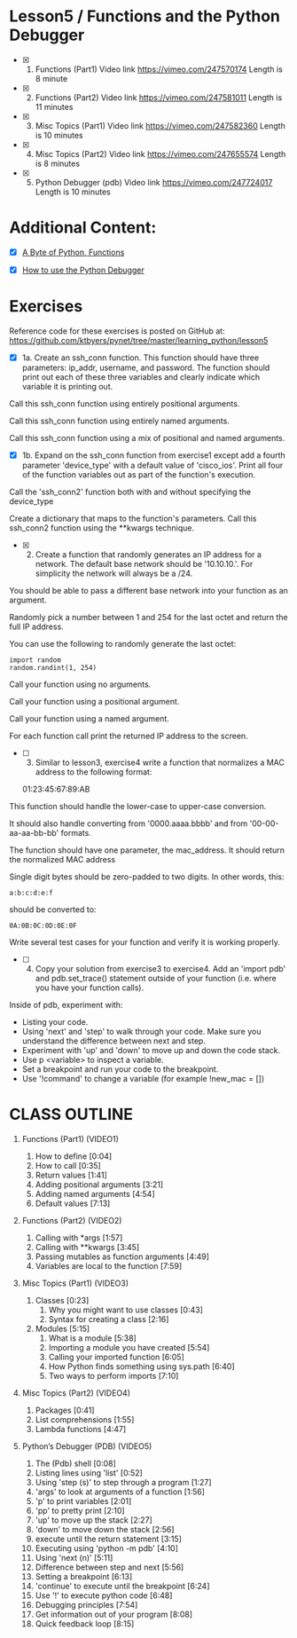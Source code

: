 # Lesson5 / Functions and the Python Debugger

- [x] 1. Functions (Part1)
Video link https://vimeo.com/247570174
Length is 8 minute
 
- [x] 2. Functions (Part2)
Video link https://vimeo.com/247581011
Length is 11 minutes
 
- [x] 3. Misc Topics (Part1)
Video link https://vimeo.com/247582360
Length is 10 minutes
 
- [x] 4. Misc Topics (Part2)
Video link https://vimeo.com/247655574
Length is 8 minutes
 
- [x] 5. Python Debugger (pdb)
Video link https://vimeo.com/247724017
Length is 10 minutes


# Additional Content:

- [x] [A Byte of Python, Functions](https://swaroop-c-h.gitbook.io/byte-of-python/functions)

- [x] [How to use the Python Debugger](https://www.digitalocean.com/community/tutorials/how-to-use-the-python-debugger)
 

# Exercises

Reference code for these exercises is posted on GitHub at:
https://github.com/ktbyers/pynet/tree/master/learning_python/lesson5


- [x] 1a. Create an ssh_conn function. This function should have three parameters: ip_addr, username, and password. The function should print out each of these three variables and clearly indicate which variable it is printing out.

Call this ssh_conn function using entirely positional arguments.

Call this ssh_conn function using entirely named arguments.

Call this ssh_conn function using a mix of positional and named arguments.


- [x] 1b. Expand on the ssh_conn function from exercise1 except add a fourth parameter 'device_type' with a default value of 'cisco_ios'. Print all four of the function variables out as part of the function's execution.

Call the 'ssh_conn2' function both with and without specifying the device_type

Create a dictionary that maps to the function's parameters. Call this ssh_conn2 function using the \*\*kwargs technique.


- [x] 2.  Create a function that randomly generates an IP address for a network. The default base network should be '10.10.10.'. For simplicity the network will always be a /24.

You should be able to pass a different base network into your function as an argument.

Randomly pick a number between 1 and 254 for the last octet and return the full IP address.

You can use the following to randomly generate the last octet:

    import random
    random.randint(1, 254)

Call your function using no arguments.

Call your function using a positional argument.

Call your function using a named argument.

For each function call print the returned IP address to the screen.


- [ ] 3. Similar to lesson3, exercise4 write a function that normalizes a MAC address to the following format:

    01:23:45:67:89:AB

This function should handle the lower-case to upper-case conversion.

It should also handle converting from '0000.aaaa.bbbb' and from '00-00-aa-aa-bb-bb' formats.

The function should have one parameter, the mac_address. It should return the normalized MAC address

Single digit bytes should be zero-padded to two digits. In other words, this:

    a:b:c:d:e:f

should be converted to:

    0A:0B:0C:0D:0E:0F

Write several test cases for your function and verify it is working properly.


- [ ] 4. Copy your solution from exercise3 to exercise4. Add an 'import pdb' and pdb.set_trace() statement outside of your function (i.e. where you have your function calls).

Inside of pdb, experiment with:
- Listing your code.
- Using 'next' and 'step' to walk through your code. Make sure you understand the difference between next and step.
- Experiment with 'up' and 'down' to move up and down the code stack.
- Use p \<variable> to inspect a variable.
- Set a breakpoint and run your code to the breakpoint.
- Use '!command' to change a variable (for example !new_mac = [])


# CLASS OUTLINE

1. Functions (Part1) (VIDEO1)
   1. How to define   [0:04]
   2. How to call   [0:35]
   3. Return values   [1:41]
   4. Adding positional arguments   [3:21]
   5. Adding named arguments   [4:54]
   6. Default values   [7:13]

2. Functions (Part2) (VIDEO2)
   1. Calling with \*args   [1:57]
   2. Calling with \*\*kwargs   [3:45]
   3. Passing mutables as function arguments   [4:49]
   4. Variables are local to the function   [7:59]

3. Misc Topics (Part1) (VIDEO3)
   1. Classes   [0:23]
      1. Why you might want to use classes   [0:43]
      2. Syntax for creating a class   [2:16]
   2. Modules   [5:15]
      1. What is a module   [5:38]
      2. Importing a module you have created   [5:54]
      3. Calling your imported function   [6:05]
      4. How Python finds something using sys.path   [6:40]
      5. Two ways to perform imports   [7:10]

4. Misc Topics (Part2) (VIDEO4)
   1. Packages   [0:41]
   2. List comprehensions   [1:55]
   3. Lambda functions   [4:47]

5. Python’s Debugger (PDB) (VIDEO5)
   1. The (Pdb) shell   [0:08]
   2. Listing lines using 'list'   [0:52]
   3. Using 'step (s)' to step through a program   [1:27]
   4. 'args' to look at arguments of a function   [1:56]
   5. 'p' to print variables   [2:01]
   6. 'pp' to pretty print   [2:10]
   7. 'up' to move up the stack   [2:27]
   8. 'down' to move down the stack   [2:56]
   9. execute until the return statement   [3:15]
   10. Executing using 'python -m pdb'   [4:10]
   11. Using 'next (n)'   [5:11]
   12. Difference between step and next   [5:56]
   13. Setting a breakpoint   [6:13]
   14. 'continue' to execute until the breakpoint   [6:24]
   15. Use '!<command>' to execute python code   [6:48]
   16. Debugging principles   [7:54]
      1. Get information out of your program   [8:08]
      2. Quick feedback loop   [8:15]
